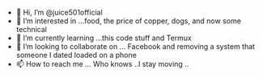 - 👋 Hi, I’m @juice501official
- 👀 I’m interested in ...food, the price of copper, dogs, and now some technical
- 🌱 I’m currently learning ...this code stuff and Termux
- 💞️ I’m looking to collaborate on ... Facebook and removing a system that someone I dated loaded on a phone 
- 📫 How to reach me ... Who knows ..I stay moving ..


<!---
juice501official/juice501official is a ✨ special ✨ repository because its `README.md` (this file) appears on your GitHub profile.
You can click the Preview link to take a look at your changes.
--->
